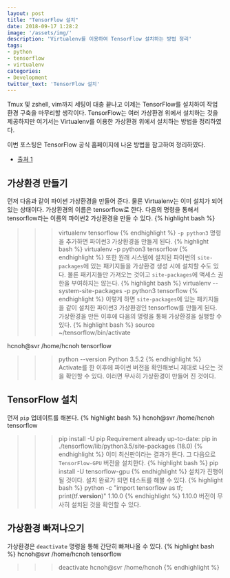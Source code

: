 ```yaml
---
layout: post
title: "TensorFlow 설치"
date: 2018-09-17 1:28:2
image: '/assets/img/'
description: 'Virtualenv를 이용하여 TensorFlow 설치하는 방법 정리'
tags:
- python
- tensorflow
- virtualenv
categories:
- Development
twitter_text: 'TensorFlow 설치'
---
```


Tmux 및 zshell, vim까지 세팅이 대충 끝나고 이제는 TensorFlow를 설치하여 작업 환경 구축을 마무리할 생각이다. TensorFlow는 여러 가상환경 위에서 설치하는 것을 제공하지만 여기서는 Virtualenv를 이용한 가상환경 위에서 설치하는 방법을 정리하였다.

이번 포스팅은 TensorFlow 공식 홈페이지에 나온 방법을 참고하여 정리하였다.
- [출처 1](https://www.tensorflow.org/install/install_linux#InstallingVirtualenv)

## 가상환경 만들기
먼저 다음과 같이 파이썬 가상환경을 만들어 준다. 물론 Virtualenv는 이미 설치가 되어있는 상태이다. 가상환경의 이름은 tensorflow로 한다. 다음의 명령을 통해서 tensorflow라는 이름의 파이썬2 가상환경을 만들 수 있다.
{% highlight bash %}
>>> virtualenv tensorflow
{% endhighlight %}
`-p python3` 명령을 추가하면 파이썬3 가상환경을 만들게 된다.
{% highlight bash %}
>>> virtualenv -p python3 tensorflow
{% endhighlight %}
또한 원래 시스템에 설치된 파이썬의 `site-packages`에 있는 패키지들을 가상환경 생성 시에 설치할 수도 있다. 물론 패키지들만 가져오는 것이고 `site-packages`에 액세스 권한을 부여하지는 않는다.
{% highlight bash %}
>>> virtualenv --system-site-packages -p python3 tensorflow
{% endhighlight %}
이렇게 하면 `site-packages`에 있는 패키지들을 같이 설치한 파이썬3 가상환경인 tensorflow를 만들게 된다. 가상환경을 만든 이후에 다음의 명령을 통해 가상환경을 실행할 수 있다.
{% highlight bash %}
>>> source ~/tensorflow/bin/activate

hcnoh@svr /home/hcnoh tensorflow
>>> python --version
Python 3.5.2
{% endhighlight %}
Activate를 한 이후에 파이썬 버전을 확인해보니 제대로 나오는 것을 확인할 수 있다. 이러면 무사히 가상환경이 만들어 진 것이다.

## TensorFlow 설치
먼저 `pip` 업데이트를 해본다.
{% highlight bash %}
hcnoh@svr /home/hcnoh tensorflow
>>> pip install -U pip
Requirement already up-to-date: pip in ./tensorflow/lib/python3.5/site-packages (18.0)
{% endhighlight %}
이미 최신판이라는 결과가 뜬다. 그 다음으로 `TensorFlow-GPU` 버전을 설치한다.
{% highlight bash %}
>>> pip install -U tensorflow-gpu
{% endhighlight %}
설치가 진행이 될 것이다. 설치 완료가 되면 테스트를 해볼 수 있다.
{% highlight bash %}
>>> python -c "import tensorflow as tf; print(tf.__version__)"
1.10.0
{% endhighlight %}
1.10.0 버전이 무사히 설치된 것을 확인할 수 있다.

## 가상환경 빠져나오기
가상환경은 `deactivate` 명령을 통해 간단히 빠져나올 수 있다.
{% highlight bash %}
hcnoh@svr /home/hcnoh tensorflow
>>> deactivate
hcnoh@svr /home/hcnoh
{% endhighlight %}

